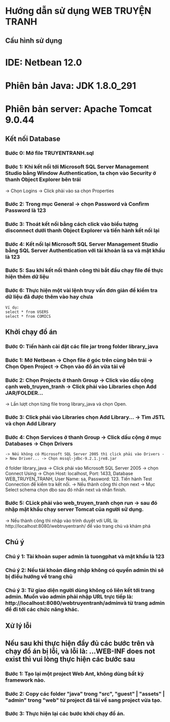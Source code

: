# Hướng dẫn sử dụng WEB TRUYỆN TRANH

## Cấu hình sử dụng
# IDE: Netbean 12.0
# Phiên bản Java: JDK 1.8.0_291
# Phiên bản server: Apache Tomcat 9.0.44

## Kết nối Database
### Bước 0: Mở file TRUYENTRANH.sql
### Bước 1: Khi kết nối tới Microsoft SQL Server Management Studio bằng Window Authentication, ta chọn vào Security ở thanh Object Explorer bên trái
-> Chọn Logins -> Click phải vào sa chọn Properties
### Bước 2: Trong mục General -> chọn Password và Confirm Password là 123
### Bước 3: Thoát kết nối bằng cách click vào biểu tượng disconnect dưới thanh Object Explorer và tiến hành kết nối lại
### Bước 4: Kết nối lại Microsoft SQL Server Management Studio bằng SQL Server Authentication với tài khoản là sa và mật khẩu là 123
### Bước 5: Sau khi kết nối thành công thì bắt đầu chạy file để thực hiện thêm dữ liệu
### Bước 6: Thực hiện một vài lệnh truy vấn đơn giản để kiểm tra dữ liệu đã được thêm vào hay chưa
	Ví dụ: 
	select * from USERS
	select * from COMICS

## Khởi chạy đồ án
### Bước 0: Tiến hành cài đặt các file jar trong folder library_java
### Bước 1: Mở Netbean -> Chọn file ở góc trên cùng bên trái -> Chọn Open Project -> Chọn vào đồ án vừa tải về
### Bước 2: Chọn Projects ở thanh Group -> Click vào dấu cộng cạnh web_truyen_tranh -> Click phải vào Libraries chọn Add JAR/FOLDER... 
-> Lần lượt chọn từng file trong library_java và chọn Open. 
### Bước 3: Click phải vào Libraries chọn Add Library... -> Tìm JSTL và chọn Add Library
### Bước 4: Chọn Services ở thanh Group -> Click dấu cộng ở mục Databases -> Chọn Drivers
	-> Nếu không có Microsoft SQL Server 2005 thì click phải vào Drivers -> New Driver... -> Chọn mssql-jdbc-9.2.1.jre8.jar 
ở folder library_java
	-> Click phải vào Microsoft SQL Server 2005 -> chọn Connect Using 
-> Chọn Host: localhost, Port: 1433, Database WEB_TRUYEN_TRANH, User Name: sa, Password: 123. Tiến hành Test Connection để kiểm tra kết nối.
-> Nếu thành công thì chọn next -> Mục Select schema chọn dbo sau đó nhấn next và nhấn finish.
### Bước 5: CLick phải vào web_truyen_tranh chọn run -> sau đó nhập mật khẩu chạy server Tomcat của người sử dụng. 
-> Nếu thành công thì nhập vào trình duyệt với URL là: http://localhost:8080/webtruyentranh/ để vào trang chủ và khám phá


## Chú ý
### Chú ý 1: Tài khoản super admin là tuongphat và mật khẩu là 123
### Chú ý 2: Nếu tài khoản đăng nhập không có quyền admin thì sẽ bị điều hướng về trang chủ
### Chú ý 3: Từ giao diện người dùng không có liên kết tới trang admin. Muốn vào admin phải nhập URL trực tiếp là: http://localhost:8080/webtruyentranh/adminvà từ trang admin để đi tới các chức năng khác.

## Xử lý lỗi
## Nếu sau khi thực hiện đầy đủ các bước trên và chạy đồ án bị lỗi, và lỗi là: ...WEB-INF does not exist thì vui lòng thực hiện các bước sau
### Bước 1: Tạo lại một project Web Ant, không dùng bất kỳ framework nào.
### Bước 2: Copy các folder "java" trong "src", "guest" | "assets" | "admin" trong "web" từ project đã tải về sang project vừa tạo.
### Bước 3: Thực hiện lại các bước khởi chạy đồ án.
